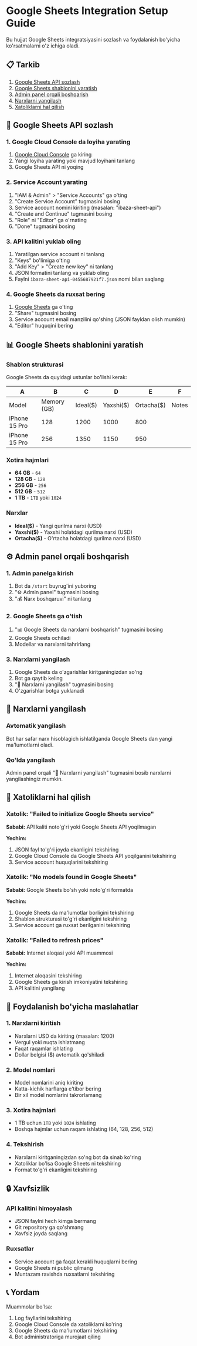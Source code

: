 # Google Sheets Integration Setup Guide

Bu hujjat Google Sheets integratsiyasini sozlash va foydalanish bo'yicha ko'rsatmalarni o'z ichiga oladi.

## 📋 Tarkib

1. [Google Sheets API sozlash](#google-sheets-api-sozlash)
2. [Google Sheets shablonini yaratish](#google-sheets-shablonini-yaratish)
3. [Admin panel orqali boshqarish](#admin-panel-orqali-boshqarish)
4. [Narxlarni yangilash](#narxlarni-yangilash)
5. [Xatoliklarni hal qilish](#xatoliklarni-hal-qilish)

## 🔧 Google Sheets API sozlash

### 1. Google Cloud Console da loyiha yarating

1. [Google Cloud Console](https://console.cloud.google.com/) ga kiring
2. Yangi loyiha yarating yoki mavjud loyihani tanlang
3. Google Sheets API ni yoqing

### 2. Service Account yarating

1. "IAM & Admin" > "Service Accounts" ga o'ting
2. "Create Service Account" tugmasini bosing
3. Service account nomini kiriting (masalan: "ibaza-sheet-api")
4. "Create and Continue" tugmasini bosing
5. "Role" ni "Editor" ga o'rnating
6. "Done" tugmasini bosing

### 3. API kalitini yuklab oling

1. Yaratilgan service account ni tanlang
2. "Keys" bo'limiga o'ting
3. "Add Key" > "Create new key" ni tanlang
4. JSON formatini tanlang va yuklab oling
5. Faylni `ibaza-sheet-api-0455687921f7.json` nomi bilan saqlang

### 4. Google Sheets da ruxsat bering

1. [Google Sheets](https://docs.google.com/spreadsheets/d/1Rw3MW613RW6_4zKgtBWWkPg9bEoyvG68OLTCFbkgTAg/edit?gid=0#gid=0) ga o'ting
2. "Share" tugmasini bosing
3. Service account email manzilini qo'shing (JSON fayldan olish mumkin)
4. "Editor" huquqini bering

## 📊 Google Sheets shablonini yaratish

### Shablon strukturasi

Google Sheets da quyidagi ustunlar bo'lishi kerak:

| A | B | C | D | E | F |
|---|---|---|---|---|---|
| Model | Memory (GB) | Ideal($) | Yaxshi($) | Ortacha($) | Notes |
| iPhone 15 Pro | 128 | 1200 | 1000 | 800 | |
| iPhone 15 Pro | 256 | 1350 | 1150 | 950 | |

### Xotira hajmlari

- **64 GB** - `64`
- **128 GB** - `128`
- **256 GB** - `256`
- **512 GB** - `512`
- **1 TB** - `1TB` yoki `1024`

### Narxlar

- **Ideal($)** - Yangi qurilma narxi (USD)
- **Yaxshi($)** - Yaxshi holatdagi qurilma narxi (USD)
- **Ortacha($)** - O'rtacha holatdagi qurilma narxi (USD)

## ⚙️ Admin panel orqali boshqarish

### 1. Admin panelga kirish

1. Bot da `/start` buyrug'ini yuboring
2. "⚙️ Admin panel" tugmasini bosing
3. "💰 Narx boshqaruvi" ni tanlang

### 2. Google Sheets ga o'tish

1. "📊 Google Sheets da narxlarni boshqarish" tugmasini bosing
2. Google Sheets ochiladi
3. Modellar va narxlarni tahrirlang

### 3. Narxlarni yangilash

1. Google Sheets da o'zgarishlar kiritganingizdan so'ng
2. Bot ga qaytib keling
3. "🔄 Narxlarni yangilash" tugmasini bosing
4. O'zgarishlar botga yuklanadi

## 🔄 Narxlarni yangilash

### Avtomatik yangilash

Bot har safar narx hisoblagich ishlatilganda Google Sheets dan yangi ma'lumotlarni oladi.

### Qo'lda yangilash

Admin panel orqali "🔄 Narxlarni yangilash" tugmasini bosib narxlarni yangilashingiz mumkin.

## 🐛 Xatoliklarni hal qilish

### Xatolik: "Failed to initialize Google Sheets service"

**Sababi:** API kaliti noto'g'ri yoki Google Sheets API yoqilmagan

**Yechim:**
1. JSON fayl to'g'ri joyda ekanligini tekshiring
2. Google Cloud Console da Google Sheets API yoqilganini tekshiring
3. Service account huquqlarini tekshiring

### Xatolik: "No models found in Google Sheets"

**Sababi:** Google Sheets bo'sh yoki noto'g'ri formatda

**Yechim:**
1. Google Sheets da ma'lumotlar borligini tekshiring
2. Shablon strukturasi to'g'ri ekanligini tekshiring
3. Service account ga ruxsat berilganini tekshiring

### Xatolik: "Failed to refresh prices"

**Sababi:** Internet aloqasi yoki API muammosi

**Yechim:**
1. Internet aloqasini tekshiring
2. Google Sheets ga kirish imkoniyatini tekshiring
3. API kalitini yangilang

## 📝 Foydalanish bo'yicha maslahatlar

### 1. Narxlarni kiritish

- Narxlarni USD da kiriting (masalan: 1200)
- Vergul yoki nuqta ishlatmang
- Faqat raqamlar ishlating
- Dollar belgisi ($) avtomatik qo'shiladi

### 2. Model nomlari

- Model nomlarini aniq kiriting
- Katta-kichik harflarga e'tibor bering
- Bir xil model nomlarini takrorlamang

### 3. Xotira hajmlari

- 1 TB uchun `1TB` yoki `1024` ishlating
- Boshqa hajmlar uchun raqam ishlating (64, 128, 256, 512)

### 4. Tekshirish

- Narxlarni kiritganingizdan so'ng bot da sinab ko'ring
- Xatoliklar bo'lsa Google Sheets ni tekshiring
- Format to'g'ri ekanligini tekshiring

## 🔒 Xavfsizlik

### API kalitini himoyalash

- JSON faylni hech kimga bermang
- Git repository ga qo'shmang
- Xavfsiz joyda saqlang

### Ruxsatlar

- Service account ga faqat kerakli huquqlarni bering
- Google Sheets ni public qilmang
- Muntazam ravishda ruxsatlarni tekshiring

## 📞 Yordam

Muammolar bo'lsa:

1. Log fayllarini tekshiring
2. Google Cloud Console da xatoliklarni ko'ring
3. Google Sheets da ma'lumotlarni tekshiring
4. Bot administratoriga murojaat qiling 